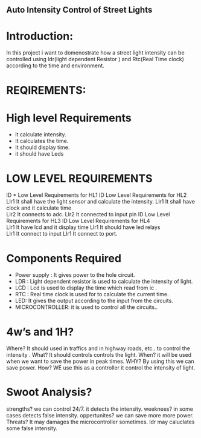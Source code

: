 ## Auto Intensity Control of Street Lights
# Introduction:
In this project i want to  domenostrate  how a street light intensity can be controlled using  ldr(light  dependent Resistor  ) and Rtc(Real Time clock)  according to the time and environment.

# REQIREMENTS:
# High level Requirements 
* it calculate intensity.
* It calculates the time.
* It should display time.
* it should have Leds
# LOW LEVEL REQUIREMENTS

ID	*	Low Level Requirements for HL1	ID	Low Level Requirements for HL2
Llr1	  It shall have the light sensor and calculate the intensity.	Llr1	It shall  have clock and it calculate time  
Llr2	   It connects to adc.
	Llr2	It connected to input pin
ID	Low Level Requirements for HL3	ID	Low Level Requirements for HL4	
Llr1	It have lcd and it display time	
	Llr1	It should have led relays	
Llr1	      It connect  to input
	Llr1	     It connect to port.
	
# Components Required
* Power supply :             It  gives power to the hole circuit.
* LDR                  :     Light dependent resistor is used to calculate the intensity of light.
* LCD                   :     Lcd  is  used   to  display  the  time which read from ic .
* RTC               :           Real time clock is used for to calculate the current time.
* LED:   It gives the output according to the  input from the circuits.
* MICROCONTROLLER:  it is  used to control  all the circuits..


 


# 4w’s and 1H?
Where?
It should used  in traffics  and in highway roads, etc.. to control the intensity .
What?
It  should controls  controls the light.
When?
it will be used when we want to save the power in peak times.
WHY?
By using this  we can save power.
How?
WE  use  this  as  a  controller  it  control  the  intensity  of light.


# Swoot Analysis?
strengths?
we can control 24/7.
it detects the intensity.
weeknees?
in some cases detects false intensity.
oppertunites?
we can save more more power.
Threats?
It may damages the microcontroller sometimes.
ldr may caluclates some false intensity.




